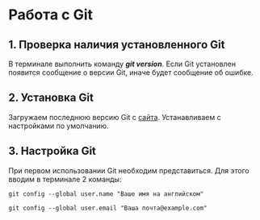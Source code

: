 # Работа с Git
## 1. Проверка наличия установленного Git
В терминале выполнить команду ***git version***.
Если Git установлен появится сообщение о версии Git, иначе будет сообщение об ошибке.
## 2. Установка Git
Загружаем последнюю версию Git  с [сайта](https://git-scm.com/downloads).
Устанавливаем с настройками по умолчанию.
## 3. Настройка Git
При первом использовании Git необходим представиться. Для этого вводим в терминале 2 команды:
```
git config --global user.name "Ваше имя на английском"

git config --global user.email "Ваша почта@example.com"
```
